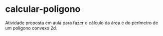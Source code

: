 # calcular-poligono
Atividade proposta em aula para fazer o cálculo da área e do perímetro de um polígono convexo 2d.
